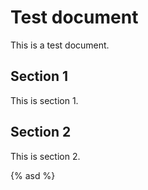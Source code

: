 # Test document

This is a test document.

## Section 1

This is section 1.

## Section 2

This is section 2.

{% asd %}